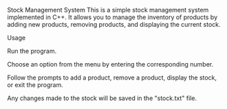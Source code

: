 Stock Management System
This is a simple stock management system implemented in C++. 
It allows you to manage the inventory of products by adding new products, removing products, and displaying the current stock.

Usage

Run the program.

Choose an option from the menu by entering the corresponding number.

Follow the prompts to add a product, remove a product, display the stock, or exit the program.

Any changes made to the stock will be saved in the "stock.txt" file.

